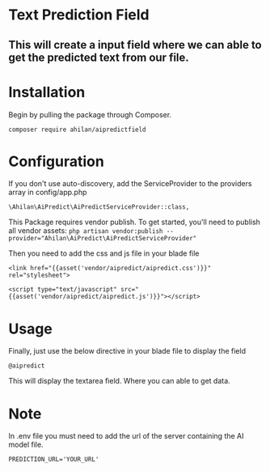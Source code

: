 # Text Prediction Field

## This will create a input field where we can able to get the predicted text from our file.

# Installation

Begin by pulling the package through Composer.

`composer require ahilan/aipredictfield`

# Configuration

If you don't use auto-discovery, add the ServiceProvider to the providers array in config/app.php

`\Ahilan\AiPredict\AiPredictServiceProvider::class,`

This Package requires vendor publish. To get started, you'll need to publish all vendor assets:
`php artisan vendor:publish --provider="Ahilan\AiPredict\AiPredictServiceProvider"`

Then you need to add the css and js file in your blade file

`<link href="{{asset('vendor/aipredict/aipredict.css')}}" rel="stylesheet">`

`<script type="text/javascript" src="{{asset('vendor/aipredict/aipredict.js')}}"></script>`

# Usage

Finally, just use the below directive in your blade file to display the field

`@aipredict`

This will display the textarea field. Where you can able to get data.

# Note

In .env file you must need to add the url of the server containing the AI model file.

`PREDICTION_URL='YOUR_URL'`
